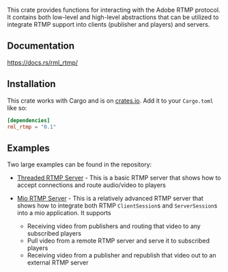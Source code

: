 This crate provides functions for interacting with the Adobe RTMP protocol.  It contains both low-level and high-level
abstractions that can be utilized to integrate RTMP support into clients (publisher and players) and servers.

## Documentation

https://docs.rs/rml_rtmp/

## Installation

This crate works with Cargo and is on [crates.io](http://crates.io).  Add it to your `Cargo.toml` like so:

```toml
[dependencies]
rml_rtmp = "0.1"
```

## Examples

Two large examples can be found in the repository:

* [Threaded RTMP Server](https://github.com/KallDrexx/rust-media-libs/tree/master/examples/threaded_rtmp_server) - This
is a basic RTMP server that shows how to accept connections and route audio/video to players

* [Mio RTMP Server](https://github.com/KallDrexx/rust-media-libs/tree/master/examples/mio_rtmp_server) - This is a
relatively advanced RTMP server that shows how to integrate both RTMP `ClientSession`s and `ServerSession`s into a mio
application.  It supports
    * Receiving video from publishers and routing that video to any subscribed players
    * Pull video from a remote RTMP server and serve it to subscribed players
    * Receiving video from a publisher and republish that video out to an external RTMP server